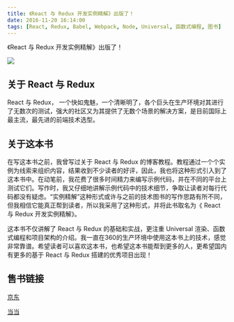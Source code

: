 ```yaml
---
title: 《React 与 Redux 开发实例精解》出版了！
date: 2016-11-20 16:14:00
tags: [React, Redux, Babel, Webpack, Node, Universal, 函数式编程, 图书]
---
```


《React 与 Redux 开发实例精解》出版了！

![](https://ws1.sinaimg.cn/large/83900b4egw1fa3f51f6jyj20h00m8jv0.jpg)

## 关于 React 与 Redux

React 与 Redux， 一个快如鬼魅，一个清晰明了，各个巨头在生产环境对其进行了无数次的测试，强大的社区又为其提供了无数个场景的解决方案，是目前国际上最主流，最先进的前端技术选型。

## 关于这本书

在写这本书之前，我曾写过关于 React 与 Redux 的博客教程。教程通过一个个实例为线索来组织内容，结果收到不少读者的好评，因此，我也将这种形式引入到了这本书中。在动笔前，我花费了很多时间精力来编写示例代码，并在不同的平台上测试它们。写作时，我又仔细地讲解示例代码中的技术细节，争取让读者对每行代码都没有疑虑。“实例精解”这种形式或许与之前的技术图书的写作思路有所不同，但我相信它能真正帮到读者，所以我采用了这种形式，并将此书取名为《 React 与 Redux 开发实例精解》。

这本书不仅讲解了 React 与 Redux 的基础和实战，更注重 Universal 渲染、函数式编程和项目架构的介绍。我一直在360的生产环境中使用这本书上的技术，感觉非常靠谱。希望读者可以喜欢这本书，也希望这本书能帮到更多的人，更希望国内有更多的基于 React 与 Redux 搭建的优秀项目出现！

## 售书链接

[京东](https://item.jd.com/12010463.html)

[当当](http://product.dangdang.com/24145390.html)
